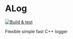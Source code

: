 # ALog

[![Build & test](https://github.com/ihor-drachuk/alog/actions/workflows/ci.yml/badge.svg?branch=master)](https://github.com/ihor-drachuk/alog/actions/workflows/ci.yml)

Flexible simple fast C++ logger
